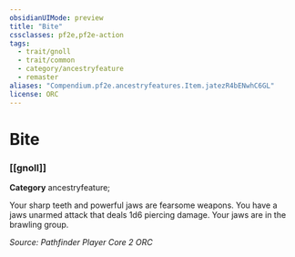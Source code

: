 ```yaml
---
obsidianUIMode: preview
title: "Bite"
cssclasses: pf2e,pf2e-action
tags:
  - trait/gnoll
  - trait/common
  - category/ancestryfeature
  - remaster
aliases: "Compendium.pf2e.ancestryfeatures.Item.jatezR4bENwhC6GL"
license: ORC
---
```

# Bite

### [[gnoll]]

**Category** ancestryfeature; 




Your sharp teeth and powerful jaws are fearsome weapons. You have a jaws unarmed attack that deals 1d6 piercing damage. Your jaws are in the brawling group.

*Source: Pathfinder Player Core 2*
*ORC*